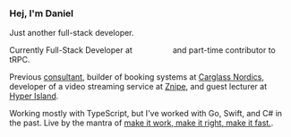 ### Hej, I'm Daniel

Just another full-stack developer.<br>

Currently Full-Stack Developer at `         ` and part-time contributor to tRPC.<br>

Previous [consultant](https://futurice.com/), builder of booking systems at [Carglass Nordics](https://www.carglass.se/), developer of a video streaming service at [Znipe](https://znipe.tv/), and guest lecturer at [Hyper Island](https://new.hyperisland.com/programs/full-time-programs/frontend-developer).<br>

Working mostly with TypeScript, but I've worked with Go, Swift, and C# in the past. Live by the mantra of [make it work, make it right, make it fast.](https://thetombomb.com/posts/make-it-work-right-fast).<br>
